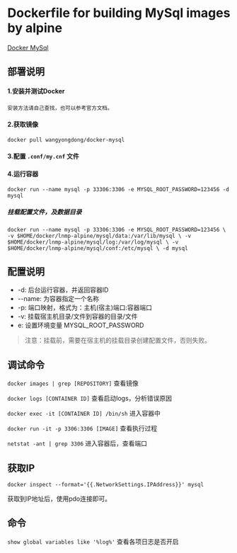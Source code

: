 # Dockerfile for building MySql images by alpine
[Docker MySql](https://github.com/wangyongdong/docker-alpine/tree/master/mysql)

## 部署说明


#### 1.安装并测试Docker
    安装方法请自己查找，也可以参考官方文档。


#### 2.获取镜像

`docker pull wangyongdong/docker-mysql`


#### 3.配置 `.conf/my.cnf` 文件


#### 4.运行容器

`docker run --name mysql -p 33306:3306 -e MYSQL_ROOT_PASSWORD=123456 -d mysql`


##### 挂载配置文件，及数据目录

`docker run --name mysql -p 33306:3306 -e MYSQL_ROOT_PASSWORD=123456 \
-v $HOME/docker/lnmp-alpine/mysql/data:/var/lib/mysql \
-v $HOME/docker/lnmp-alpine/mysql/log:/var/log/mysql \
-v $HOME/docker/lnmp-alpine/mysql/conf:/etc/mysql \
-d mysql`


## 配置说明

 - -d: 后台运行容器，并返回容器ID
 - --name: 为容器指定一个名称
 - -p: 端口映射，格式为：主机(宿主)端口:容器端口
 - -v: 挂载宿主机目录/文件到容器的目录/文件
 - e: 设置环境变量 MYSQL_ROOT_PASSWORD
 
> 注意：挂载前，需要在宿主机的挂载目录创建配置文件，否则失败。


## 调试命令

`docker images | grep [REPOSITORY]` 查看镜像

`docker logs [CONTAINER ID]` 查看启动logs，分析错误原因

`docker exec -it [CONTAINER ID] /bin/sh` 进入容器中

`docker run -it -p 3306:3306 [IMAGE]` 查看执行过程

`netstat -ant | grep 3306` 进入容器后，查看端口


## 获取IP
    
`docker inspect --format='{{.NetworkSettings.IPAddress}}' mysql`
    
获取到IP地址后，使用pdo连接即可。


## 命令

`show global variables like '%log%'` 查看各项日志是否开启
